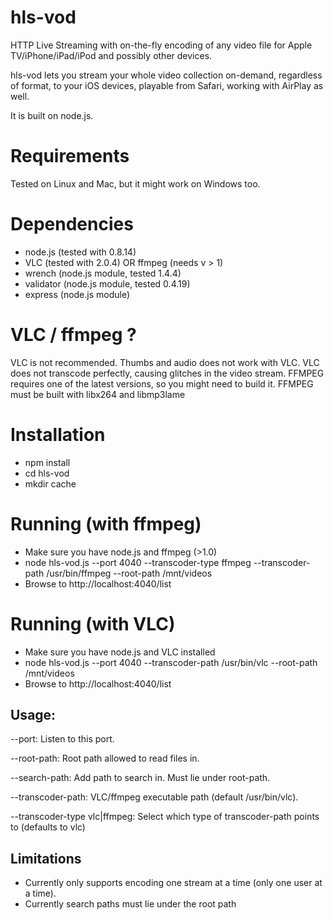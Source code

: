 hls-vod
=======

HTTP Live Streaming with on-the-fly encoding of any video file for Apple TV/iPhone/iPad/iPod and possibly other devices.

hls-vod lets you stream your whole video collection on-demand, regardless of format, to your iOS devices, playable from Safari, working with AirPlay as well.

It is built on node.js.

Requirements
============
Tested on Linux and Mac, but it might work on Windows too.

Dependencies
============
- node.js (tested with 0.8.14)
- VLC (tested with 2.0.4) OR ffmpeg (needs v > 1)
- wrench (node.js module, tested 1.4.4)
- validator (node.js module, tested 0.4.19)
- express (node.js module)

VLC / ffmpeg ?
==============
VLC is not recommended. Thumbs and audio does not work with VLC. VLC does not transcode perfectly, causing glitches in the video stream.
FFMPEG requires one of the latest versions, so you might need to build it. FFMPEG must be built with libx264 and libmp3lame

Installation
============
- npm install
- cd hls-vod
- mkdir cache

Running (with ffmpeg)
============
- Make sure you have node.js and ffmpeg (>1.0)
- node hls-vod.js --port 4040 --transcoder-type ffmpeg --transcoder-path /usr/bin/ffmpeg --root-path /mnt/videos
- Browse to http://localhost:4040/list

Running (with VLC)
============
- Make sure you have node.js and VLC installed
- node hls-vod.js --port 4040 --transcoder-path /usr/bin/vlc --root-path /mnt/videos
- Browse to http://localhost:4040/list


Usage:
------
--port: Listen to this port.

--root-path: Root path allowed to read files in.

--search-path: Add path to search in. Must lie under root-path.

--transcoder-path: VLC/ffmpeg executable path (default /usr/bin/vlc).

--transcoder-type vlc|ffmpeg: Select which type of transcoder-path points to (defaults to vlc)

Limitations
-----------
- Currently only supports encoding one stream at a time (only one user at a time).
- Currently search paths must lie under the root path
